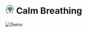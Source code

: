 # <img alt="Demo" src="calm.png" height="28" /> Calm Breathing

<img alt="Demo" src="recording.gif" height="500" />